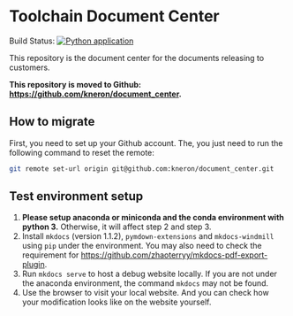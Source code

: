 # Toolchain Document Center

Build Status: [![Python application](https://github.com/kneron/document_center/actions/workflows/python-app.yml/badge.svg)](https://github.com/kneron/document_center/actions/workflows/python-app.yml)

This repository is the document center for the documents releasing to customers.

**This repository is moved to Github: <https://github.com/kneron/document_center>.**

## How to migrate

First, you need to set up your Github account.
The, you just need to run the following command to reset the remote:

```bash
git remote set-url origin git@github.com:kneron/document_center.git
```

## Test environment setup

1. **Please setup anaconda or miniconda and the conda environment with python 3.** Otherwise, it will affect step 2 and step 3.
2. Install `mkdocs` (version 1.1.2), `pymdown-extensions` and `mkdocs-windmill` using `pip` under the environment. You may also need to check the requirement for <https://github.com/zhaoterryy/mkdocs-pdf-export-plugin>.
3. Run `mkdocs serve` to host a debug website locally. If you are not under the anaconda environment, the command `mkdocs` may not be found.
4. Use the browser to visit your local website. And you can check how your modification looks like on the website yourself.
